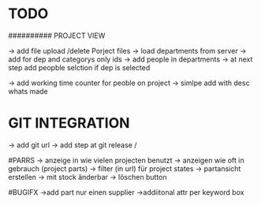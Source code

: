 # TODO







########## PROJECT VIEW

-> add file upload /delete Porject files
-> load departments from server
-> add for dep and categorys only ids
-> add people in departments
-> at next step add peopble selction if dep is selected



-> add working time counter for peoble on project
-> simlpe add with desc whats made


# GIT INTEGRATION
-> add git url
-> add step at git release /


#PARRS
-> anzeige in wie vielen projecten benutzt
-> anzeigen wie oft in gebrauch (project parts)
-> filter (in url) für project states
-> partansicht erstellen
-> mit stock änderbar
-> löschen button


#BUGIFX
->add part nur einen supplier
->addiitonal attr per keyword box